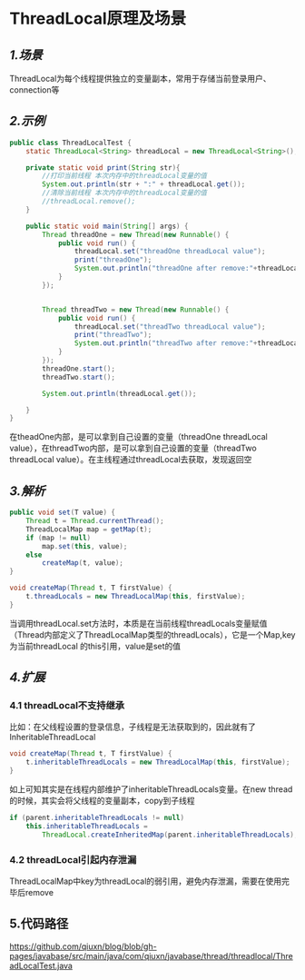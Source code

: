 # ThreadLocal原理及场景

## *1.场景*

ThreadLocal为每个线程提供独立的变量副本，常用于存储当前登录用户、connection等

## *2.示例*



```java
public class ThreadLocalTest {
    static ThreadLocal<String> threadLocal = new ThreadLocal<String>();

    private static void print(String str){
        //打印当前线程 本次内存中的threadLocal变量的值
        System.out.println(str + ":" + threadLocal.get());
        //清除当前线程 本次内存中的threadLocal变量的值
        //threadLocal.remove();
    }

    public static void main(String[] args) {
        Thread threadOne = new Thread(new Runnable() {
            public void run() {
                threadLocal.set("threadOne threadLocal value");
                print("threadOne");
                System.out.println("threadOne after remove:"+threadLocal.get());
            }
        });


        Thread threadTwo = new Thread(new Runnable() {
            public void run() {
                threadLocal.set("threadTwo threadLocal value");
                print("threadTwo");
                System.out.println("threadTwo after remove:"+threadLocal.get());
            }
        });
        threadOne.start();
        threadTwo.start();

        System.out.println(threadLocal.get());

    }
}
```

在theadOne内部，是可以拿到自己设置的变量（threadOne threadLocal value），在threadTwo内部，是可以拿到自己设置的变量（threadTwo threadLocal value）。在主线程通过threadLocal去获取，发现返回空

## *3.解析*

```java
public void set(T value) {
    Thread t = Thread.currentThread();
    ThreadLocalMap map = getMap(t);
    if (map != null)
        map.set(this, value);
    else
        createMap(t, value);
}
```

```java
void createMap(Thread t, T firstValue) {
    t.threadLocals = new ThreadLocalMap(this, firstValue);
}
```

当调用threadLocal.set方法时，本质是在当前线程threadLocals变量赋值（Thread内部定义了ThreadLocalMap类型的threadLocals），它是一个Map,key为当前threadLocal 的this引用，value是set的值



## *4.扩展*

### 4.1 threadLocal不支持继承

比如：在父线程设置的登录信息，子线程是无法获取到的，因此就有了InheritableThreadLocal

```java
void createMap(Thread t, T firstValue) {
    t.inheritableThreadLocals = new ThreadLocalMap(this, firstValue);
}
```

如上可知其实是在线程内部维护了inheritableThreadLocals变量。在new thread的时候，其实会将父线程的变量副本，copy到子线程

```java
if (parent.inheritableThreadLocals != null)
    this.inheritableThreadLocals =
        ThreadLocal.createInheritedMap(parent.inheritableThreadLocals);
```

### 4.2 threadLocal引起内存泄漏

ThreadLocalMap中key为threadLocal的弱引用，避免内存泄漏，需要在使用完毕后remove



## 5.代码路径

https://github.com/qiuxn/blog/blob/gh-pages/javabase/src/main/java/com/qiuxn/javabase/thread/threadlocal/ThreadLocalTest.java